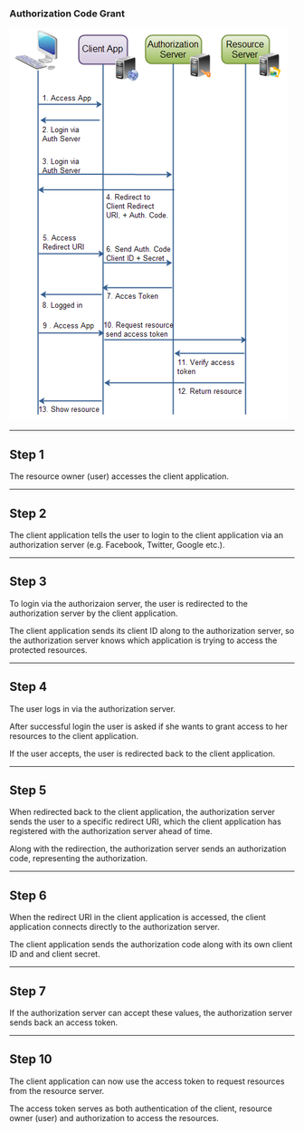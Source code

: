 ### Authorization Code Grant

![](images/authorization-code.png)

---

## Step 1

The resource owner (user) accesses the client application.

---

## Step 2

The client application tells the user to login to the client application via an authorization server (e.g. Facebook, Twitter, Google etc.).

---

## Step 3

To login via the authorizaion server, the user is redirected to the authorization server by the client application.

The client application sends its client ID along to the authorization server, so the authorization server knows which application is trying to access the protected resources.

---

## Step 4

The user logs in via the authorization server.

After successful login the user is asked if she wants to grant access to her resources to the client application.

If the user accepts, the user is redirected back to the client application.

---

## Step 5

When redirected back to the client application, the authorization server sends the user to a specific redirect URI, which the client application has registered with the authorization server ahead of time.

Along with the redirection, the authorization server sends an authorization code, representing the authorization.

---

## Step 6

When the redirect URI in the client application is accessed, the client application connects directly to the authorization server.

The client application sends the authorization code along with its own client ID and and client secret.

---

## Step 7

If the authorization server can accept these values, the authorization server sends back an access token.

---

## Step 10

The client application can now use the access token to request resources from the resource server.

The access token serves as both authentication of the client, resource owner (user) and authorization to access the resources.